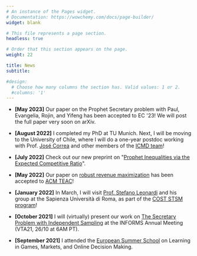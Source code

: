 ```yaml
---
# An instance of the Pages widget.
# Documentation: https://wowchemy.com/docs/page-builder/
widget: blank

# This file represents a page section.
headless: true

# Order that this section appears on the page.
weight: 22

title: News
subtitle:

#design:
  # Choose how many columns the section has. Valid values: 1 or 2.
  #columns: '1'
---
```


* **[May 2023]** Our paper on the Prophet Secretary problem with Paul, Evangelia, Rojin, and Yifeng has been accepted to EC '23! We will post the full paper very soon on arXiv.

* **[August 2022]** I completed my PhD at TU Munich. Next, I will be moving to the University of Chile, where I will do a one-year postdoc working with Prof. [José Correa](https://www.dii.uchile.cl/~jcorrea/) and other members of the [ICMD team](https://sites.google.com/view/anilloicmd/home?authuser=0)!


* **[July 2022]** Check out our new preprint on "[Prophet Inequalities via the Expected Competitive Ratio](https://arxiv.org/abs/2207.03361)".


* **[May 2022]** Our paper on [robust revenue maximization](https://dl.acm.org/doi/10.1145/3546606) has been accepted to [ACM TEAC](https://dl.acm.org/journal/teac)!


* **[January 2022]** In March, I will visit [Prof. Stefano Leonardi](https://sites.google.com/a/uniroma1.it/stefanoleonardi-eng/home) and his group at the Sapienza Università di Roma, as part of the [COST STSM program](https://gametheorynetwork.com/funding-calls/scientific-missions/guidelines/)!

* **[October 2021]** I will (virtually) present our work on [The Secretary Problem with Independent Sampling](https://arxiv.org/abs/2011.07869) at the INFORMS Annual Meeting (VTA21, 26/10 at 6AM PT).

* **[September 2021]** I attended the [European Summer School](https://sites.google.com/a/diag.uniroma1.it/algadimar/european-summer-school-september-6-10-2021) on Learning in Games, Markets, and Online Decision Making.
